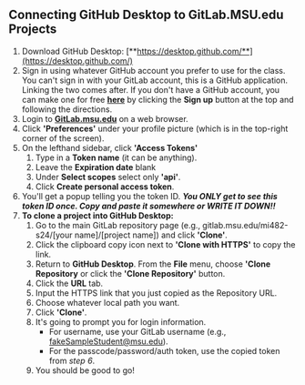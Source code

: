 ## Connecting GitHub Desktop to GitLab.MSU.edu Projects
1. Download GitHub Desktop: [**https://desktop.github.com/**](https://desktop.github.com/)
2. Sign in using whatever GitHub account you prefer to use for the class. You can't sign in with your GitLab account, this is a GitHub application. Linking the two comes after. If you don't have a GitHub account, you can make one for free [**here**](https://docs.github.com/en/get-started/signing-up-for-github/signing-up-for-a-new-github-account) by clicking the **Sign up** button at the top and following the directions.
3. Login to [**GitLab.msu.edu**](http://gitlab.msu.edu) on a web browser.
4. Click **'Preferences'** under your profile picture (which is in the top-right corner of the screen).
5. On the lefthand sidebar, click **'Access Tokens'**
	1. Type in a **Token name** (it can be anything).
	2. Leave the **Expiration date** blank
	3. Under **Select scopes** select only **'api'**.
	4. Click **Create personal access token**.
6. You'll get a popup telling you the token ID. **_You ONLY get to see this token ID once. Copy and paste it somewhere or WRITE IT DOWN!!_**
7. **To clone a project into GitHub Desktop:**
	1. Go to the main GitLab repository page (e.g., gitlab.msu.edu/mi482-s24/[your name]/[project name]) and click **'Clone'**.
	2. Click the clipboard copy icon next to **'Clone with HTTPS'** to copy the link.
	3. Return to **GitHub Desktop**. From the **File** menu, choose **'Clone Repository** or click the **'Clone Repository'** button.
	4. Click the **URL** tab.
	5. Input the HTTPS link that you just copied as the Repository URL.
	6. Choose whatever local path you want.
	7. Click **'Clone'**.
	8. It's going to prompt you for login information.
		* For username, use your GitLab username (e.g., fakeSampleStudent@msu.edu).
		* For the passcode/password/auth token, use the copied token from *step 6*. 
	9. You should be good to go! 
